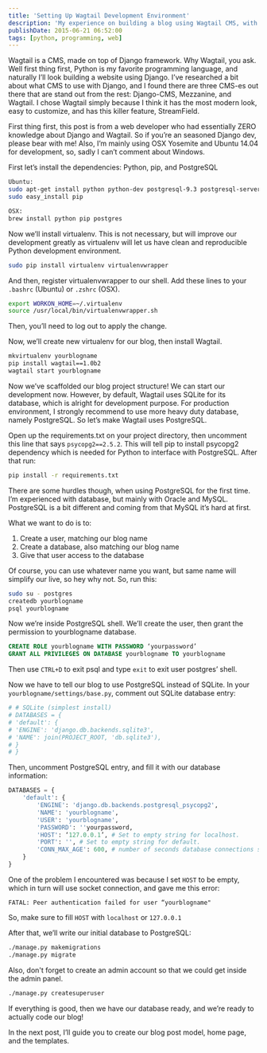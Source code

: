 ```yaml
---
title: 'Setting Up Wagtail Development Environment'
description: 'My experience on building a blog using Wagtail CMS, with zero Django knowledge. I’ll walk you through from scratch up until the blog is live'
publishDate: 2015-06-21 06:52:00
tags: [python, programming, web]
---
```


Wagtail is a CMS, made on top of Django framework. Why Wagtail, you ask. Well first thing first, Python is my favorite programming language, and naturally I’ll look building a website using Django. I’ve researched a bit about what CMS to use with Django, and I found there are three CMS-es out there that are stand out from the rest: Django-CMS, Mezzanine, and Wagtail. I chose Wagtail simply because I think it has the most modern look, easy to customize, and has this killer feature, StreamField.

First thing first, this post is from a web developer who had essentially ZERO knowledge about Django and Wagtail. So if you’re an seasoned Django dev, please bear with me! Also, I’m mainly using OSX Yosemite and Ubuntu 14.04 for development, so, sadly I can’t comment about Windows.

First let’s install the dependencies: Python, pip, and PostgreSQL

```bash
Ubuntu:
sudo apt-get install python python-dev postgresql-9.3 postgresql-server-dev-9.3
sudo easy_install pip

OSX:
brew install python pip postgres

```

Now we’ll install virtualenv. This is not necessary, but will improve our development greatly as virtualenv will let us have clean and reproducible Python development environment.

```bash
sudo pip install virtualenv virtualenvwrapper
```

And then, register virtualenvwrapper to our shell. Add these lines to your `.bashrc` (Ubuntu) or `.zshrc` (OSX).

```bash
export WORKON_HOME=~/.virtualenv
source /usr/local/bin/virtualenvwrapper.sh

```

Then, you’ll need to log out to apply the change.

Now, we’ll create new virtualenv for our blog, then install Wagtail.

```bash
mkvirtualenv yourblogname
pip install wagtail==1.0b2
wagtail start yourblogname
```

Now we’ve scaffolded our blog project structure! We can start our development now. However, by default, Wagtail uses SQLite for its database, which is alright for development purpose. For production environment, I strongly recommend to use more heavy duty database, namely PostgreSQL. So let’s make Wagtail uses PostgreSQL.

Open up the requirements.txt on your project directory, then uncomment this line that says `psycopg2==2.5.2`. This will tell pip to install psycopg2 dependency which is needed for Python to interface with PostgreSQL. After that run:

```bash
pip install -r requirements.txt

```

There are some hurdles though, when using PostgreSQL for the first time. I’m experienced with database, but mainly with Oracle and MySQL. PostgreSQL is a bit different and coming from that MySQL it’s hard at first.

What we want to do is to:

1. Create a user, matching our blog name
2. Create a database, also matching our blog name
3. Give that user access to the database

Of course, you can use whatever name you want, but same name will simplify our live, so hey why not. So, run this:

```bash
sudo su - postgres
createdb yourblogname
psql yourblogname
```

Now we’re inside PostgreSQL shell. We’ll create the user, then grant the permission to yourblogname database.

```sql
CREATE ROLE yourblogname WITH PASSWORD ‘yourpassword’
GRANT ALL PRIVILEGES ON DATABASE yourblogname TO yourblogname

```

Then use `CTRL+D` to exit psql and type `exit` to exit user postgres’ shell.

Now we have to tell our blog to use PostgreSQL instead of SQLite. In your `yourblogname/settings/base.py`, comment out SQLite database entry:

```python
# # SQLite (simplest install)
# DATABASES = {
# 'default': {
# 'ENGINE': 'django.db.backends.sqlite3',
# 'NAME': join(PROJECT_ROOT, 'db.sqlite3'),
# }
# }
```

Then, uncomment PostgreSQL entry, and fill it with our database information:

```python
DATABASES = {
    'default': {
        'ENGINE': 'django.db.backends.postgresql_psycopg2',
        'NAME': 'yourblogname',
        'USER': 'yourblogname',
        'PASSWORD': ''yourpassword,
        'HOST': ‘127.0.0.1’, # Set to empty string for localhost.
        'PORT': '', # Set to empty string for default.
        'CONN_MAX_AGE': 600, # number of seconds database connections should persist for
    }
}
```

One of the problem I encountered was because I set `HOST` to be empty, which in turn will use socket connection, and gave me this error:

```
FATAL: Peer authentication failed for user “yourblogname"
```

So, make sure to fill `HOST` with `localhost` or `127.0.0.1`

After that, we’ll write our initial database to PostgreSQL:

```bash
./manage.py makemigrations
./manage.py migrate

```

Also, don't forget to create an admin account so that we could get inside the admin panel.

```bash
./manage.py createsuperuser
```

If everything is good, then we have our database ready, and we’re ready to actually code our blog!

In the next post, I’ll guide you to create our blog post model, home page, and the templates.
